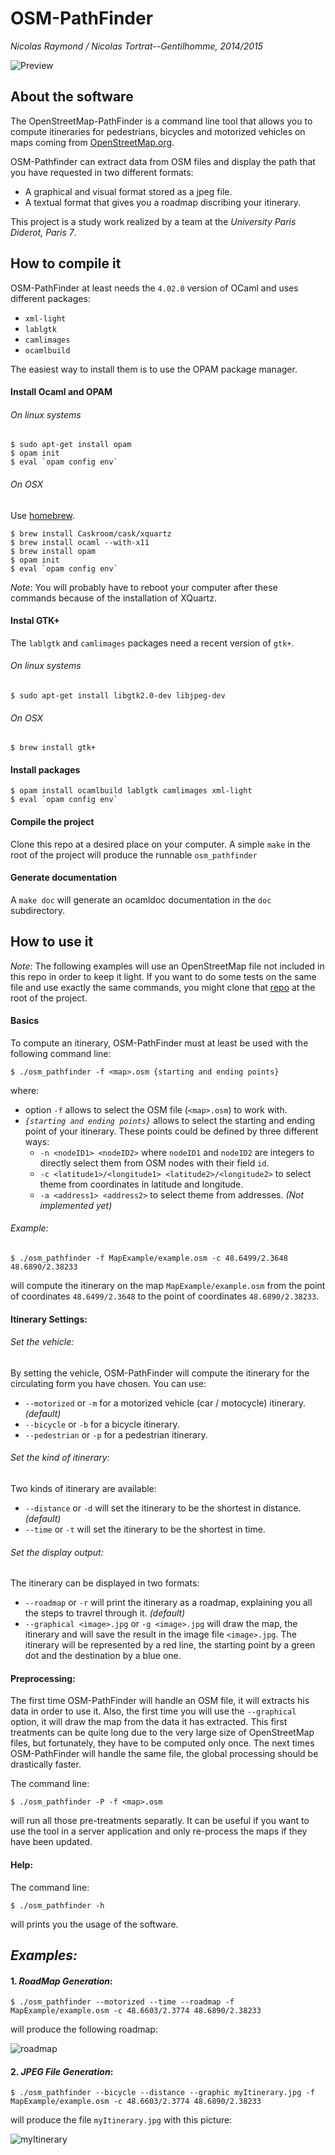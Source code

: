 OSM-PathFinder
==============
_Nicolas Raymond / Nicolas Tortrat--Gentilhomme, 2014/2015_

![Preview](/images/Preview.jpg)


## About the software

The OpenStreetMap-PathFinder is a command line tool that allows you to compute itineraries
for pedestrians, bicycles and motorized vehicles on maps coming from
[OpenStreetMap.org](https://www.openstreetmap.org/).

OSM-Pathfinder can extract data from OSM files and display the path that you have requested
in two different formats:
 - A graphical and visual format stored as a jpeg file.
 - A textual format that gives you a roadmap discribing your itinerary.

This project is a study work realized by a team at the _University Paris Diderot, Paris 7_.


## How to compile it

OSM-PathFinder at least needs the `4.02.0` version of OCaml and uses different packages:
 - `xml-light`
 - `lablgtk`
 - `camlimages` 
 - `ocamlbuild`

The easiest way to install them is to use the OPAM package manager.

#### Install Ocaml and OPAM

###### On linux systems

```
$ sudo apt-get install opam
$ opam init
$ eval `opam config env`
```

###### On OSX

Use [homebrew](http://brew.sh/).
```
$ brew install Caskroom/cask/xquartz
$ brew install ocaml --with-x11
$ brew install opam
$ opam init
$ eval `opam config env`
```
*_Note_*: You will probably have to reboot your computer after these commands
because of the installation of XQuartz.

#### Instal GTK+

The `lablgtk` and `camlimages` packages need a recent version of `gtk+`.

###### On linux systems

```
$ sudo apt-get install libgtk2.0-dev libjpeg-dev
```

###### On OSX

```
$ brew install gtk+
```


#### Install packages

```
$ opam install ocamlbuild lablgtk camlimages xml-light
$ eval `opam config env`
```

#### Compile the project

Clone this repo at a desired place on your computer.
A simple ` make ` in the root of the project will produce the runnable `osm_pathfinder`

#### Generate documentation

A ` make doc ` will generate an ocamldoc documentation in the `doc` subdirectory.


## How to use it

*_Note_*: The following examples will use an OpenStreetMap file not included in this repo in order to keep
it light. If you want to do some tests on the same file and use exactly the same commands, you might
clone that [repo](https://github.com/PixelSpirit/MapExample) at the root of the project.

#### Basics

To compute an itinerary, OSM-PathFinder must at least be used with the following command line:
```
$ ./osm_pathfinder -f <map>.osm {starting and ending points}
```
where:
 - option `-f` allows to select the OSM file (`<map>.osm`) to work with.
 - _`{starting and ending points}`_ allows to select the starting and ending point of your itinerary.
   These points could be defined by three different ways:
   - `-n <nodeID1> <nodeID2>` where `nodeID1` and `nodeID2` are integers to directly select them from
     OSM nodes with their field `id`.
   - `-c <latitude1>/<longitude1> <latitude2>/<longitude2>` to select theme from coordinates in latitude
     and longitude.
   - `-a <address1> <address2>` to select theme from addresses. _(Not implemented yet)_

###### _Example:_

```
$ ./osm_pathfinder -f MapExample/example.osm -c 48.6499/2.3648 48.6890/2.38233
```
will compute the itinerary on the map `MapExample/example.osm` from the point of coordinates `48.6499/2.3648`
to the point of coordinates `48.6890/2.38233`.

#### Itinerary Settings:

###### Set the vehicle:

By setting the vehicle, OSM-PathFinder will compute the itinerary for the circulating form
you have chosen.
You can use:
 - `--motorized` or `-m` for a motorized vehicle (car / motocycle) itinerary. _(default)_
 - `--bicycle` or `-b` for a bicycle itinerary.
 - `--pedestrian` or `-p` for a pedestrian itinerary.
 
###### Set the kind of itinerary:

Two kinds of itinerary are available:
 - `--distance` or `-d` will set the itinerary to be the shortest in distance. _(default)_
 - `--time` or `-t` will set the itinerary to be the shortest in time.

###### Set the display output:

The itinerary can be displayed in two formats:
 - `--roadmap` or `-r` will print the itinerary as a roadmap, explaining you all the steps
   to travrel through it. _(default)_
 - `--graphical <image>.jpg` or `-g <image>.jpg` will draw the map, the itinerary and
   will save the result in the image file `<image>.jpg`. The itinerary will be represented
   by a red line, the starting point by a green dot and the destination by a blue one. 


#### Preprocessing:

The first time OSM-PathFinder will handle an OSM file, it will extracts his data in order
to use it. Also, the first time you will use the `--graphical` option, it will draw the
map from the data it has extracted.
This first treatments can be quite long due to the very large size of OpenStreetMap files,
but fortunately, they have to be computed only once. The next times OSM-PathFinder will
handle the same file, the global processing should be drastically faster.

The command line:
```
$ ./osm_pathfinder -P -f <map>.osm
```
will run all those pre-treatments separatly. It can be useful if you want to use the tool in a server
application and only re-process the maps if they have been updated.

#### Help:

The command line:
```
$ ./osm_pathfinder -h
```
will prints you the usage of the software.


## _Examples:_

#### 1. _RoadMap Generation_:

```
$ ./osm_pathfinder --motorized --time --roadmap -f MapExample/example.osm -c 48.6603/2.3774 48.6890/2.38233
```
will produce the following roadmap:

![roadmap](/images/roadmap.png)

#### 2. _JPEG File Generation_:

```
$ ./osm_pathfinder --bicycle --distance --graphic myItinerary.jpg -f MapExample/example.osm -c 48.6603/2.3774 48.6890/2.38233
```
will produce the file `myItinerary.jpg` with this picture:

![myItinerary](/images/myItinerary.jpg)



 


